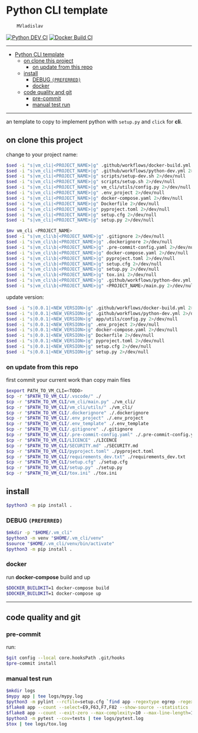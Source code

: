 # Python CLI template

```sh
    MVladislav
```

[![Python DEV CI](https://github.com/MVladislav/vm-cli-template/actions/workflows/python-dev.yml/badge.svg?branch=develop)](https://github.com/MVladislav/vm-cli-template/actions/workflows/python-dev.yml)
[![Docker Build CI](https://github.com/MVladislav/vm-cli-template/actions/workflows/docker-build.yml/badge.svg?branch=develop)](https://github.com/MVladislav/vm-cli-template/actions/workflows/docker-build.yml)

---

- [Python CLI template](#python-cli-template)
  - [on clone this project](#on-clone-this-project)
    - [on update from this repo](#on-update-from-this-repo)
  - [install](#install)
    - [DEBUG `(PREFERRED)`](#debug-preferred)
    - [docker](#docker)
  - [code quality and git](#code-quality-and-git)
    - [pre-commit](#pre-commit)
    - [manual test run](#manual-test-run)

---

an template to copy to implement python with `setup.py` and `click` for **cli**.

## on clone this project

change to your project name:

```sh
$sed -i "s|vm_cli|<PROJECT_NAME>|g" .github/workflows/docker-build.yml 2>/dev/null
$sed -i "s|vm_cli|<PROJECT_NAME>|g" .github/workflows/python-dev.yml 2>/dev/null
$sed -i "s|vm_cli|<PROJECT_NAME>|g" scripts/setup-dev.sh 2>/dev/null
$sed -i "s|vm_cli|<PROJECT_NAME>|g" scripts/setup.sh 2>/dev/null
$sed -i "s|vm_cli|<PROJECT_NAME>|g" vm_cli/utils/config.py 2>/dev/null
$sed -i "s|vm_cli|<PROJECT_NAME>|g" .env_project 2>/dev/null
$sed -i "s|vm_cli|<PROJECT_NAME>|g" docker-compose.yaml 2>/dev/null
$sed -i "s|vm_cli|<PROJECT_NAME>|g" Dockerfile 2>/dev/null
$sed -i "s|vm_cli|<PROJECT_NAME>|g" pyproject.toml 2>/dev/null
$sed -i "s|vm_cli|<PROJECT_NAME>|g" setup.cfg 2>/dev/null
$sed -i "s|vm_cli|<PROJECT_NAME>|g" setup.py 2>/dev/null

$mv vm_cli <PROJECT_NAME>
$sed -i "s|vm_cli\b|<PROJECT_NAME>|g" .gitignore 2>/dev/null
$sed -i "s|vm_cli\b|<PROJECT_NAME>|g" .dockerignore 2>/dev/null
$sed -i "s|vm_cli\b|<PROJECT_NAME>|g" .pre-commit-config.yaml 2>/dev/null
$sed -i "s|vm_cli\b|<PROJECT_NAME>|g" docker-compose.yaml 2>/dev/null
$sed -i "s|vm_cli\b|<PROJECT_NAME>|g" pyproject.toml 2>/dev/null
$sed -i "s|vm_cli\b|<PROJECT_NAME>|g" setup.cfg 2>/dev/null
$sed -i "s|vm_cli\b|<PROJECT_NAME>|g" setup.py 2>/dev/null
$sed -i "s|vm_cli\b|<PROJECT_NAME>|g" tox.ini 2>/dev/null
$sed -i "s|vm_cli\b|<PROJECT_NAME>|g" .github/workflows/python-dev.yml 2>/dev/null
$sed -i "s|vm_cli\b|<PROJECT_NAME>|g" <PROJECT_NAME>/main.py 2>/dev/null
```

update version:

```sh
$sed -i "s|0.0.1|<NEW_VERSION>|g" .github/workflows/docker-build.yml 2>/dev/null
$sed -i "s|0.0.1|<NEW_VERSION>|g" .github/workflows/python-dev.yml 2>/dev/null
$sed -i "s|0.0.1|<NEW_VERSION>|g" app/utils/config.py 2>/dev/null
$sed -i "s|0.0.1|<NEW_VERSION>|g" .env_project 2>/dev/null
$sed -i "s|0.0.1|<NEW_VERSION>|g" docker-compose.yaml 2>/dev/null
$sed -i "s|0.0.1|<NEW_VERSION>|g" Dockerfile 2>/dev/null
$sed -i "s|0.0.1|<NEW_VERSION>|g" pyproject.toml 2>/dev/null
$sed -i "s|0.0.1|<NEW_VERSION>|g" setup.cfg 2>/dev/null
$sed -i "s|0.0.1|<NEW_VERSION>|g" setup.py 2>/dev/null
```

### on update from this repo

first commit your current work than copy main files

```sh
$export PATH_TO_VM_CLI=<TODO>
$cp -r "$PATH_TO_VM_CLI/.vscode/" ./
$cp -r "$PATH_TO_VM_CLI/vm_cli/main.py" ./vm_cli/
$cp -r "$PATH_TO_VM_CLI/vm_cli/utils/" ./vm_cli/
$cp -r "$PATH_TO_VM_CLI/.dockerignore" ./.dockerignore
$cp -r "$PATH_TO_VM_CLI/.env_project" ./.env_project
$cp -r "$PATH_TO_VM_CLI/.env_template" ./.env_template
$cp -r "$PATH_TO_VM_CLI/.gitignore" ./.gitignore
$cp -r "$PATH_TO_VM_CLI/.pre-commit-config.yaml" ./.pre-commit-config.yaml
$cp -r "$PATH_TO_VM_CLI/LICENCE" ./LICENCE
$cp -r "$PATH_TO_VM_CLI/SECURITY.md" ./SECURITY.md
$cp -r "$PATH_TO_VM_CLI/pyproject.toml" ./pyproject.toml
$cp -r "$PATH_TO_VM_CLI/requirements_dev.txt" ./requirements_dev.txt
$cp -r "$PATH_TO_VM_CLI/setup.cfg" ./setup.cfg
$cp -r "$PATH_TO_VM_CLI/setup.py" ./setup.py
$cp -r "$PATH_TO_VM_CLI/tox.ini" ./tox.ini
```

## install

```sh
$python3 -m pip install .
```

### DEBUG `(PREFERRED)`

```sh
$mkdir -p "$HOME/.vm_cli"
$python3 -m venv "$HOME/.vm_cli/venv"
$source "$HOME/.vm_cli/venv/bin/activate"
$python3 -m pip install .
```

### docker

run **docker-compose** build and up

```sh
$DOCKER_BUILDKIT=1 docker-compose build
$DOCKER_BUILDKIT=1 docker-compose up
```

---

## code quality and git

### pre-commit

run:

```sh
$git config --local core.hooksPath .git/hooks
$pre-commit install
```

### manual test run

```sh
$mkdir logs
$mypy app | tee logs/mypy.log
$python3 -m pylint --rcfile=setup.cfg `find app -regextype egrep -regex '(.*.py)$'` | tee logs/pylint.log
$flake8 app --count --select=E9,F63,F7,F82 --show-source --statistics | tee logs/flake8_1.log
$flake8 app --count --exit-zero --max-complexity=10 --max-line-length=127 --statistics | tee logs/flake8_2.log
$python3 -m pytest --cov=tests | tee logs/pytest.log
$tox | tee logs/tox.log
```
